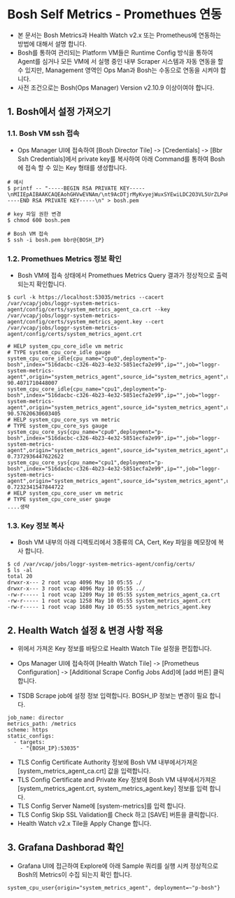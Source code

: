 # Bosh Self Metrics - Promethues 연동

- 본 문서는 Bosh Metrics과 Health Watch v2.x 또는 Prometheus에 연동하는 방법에 대해서 설명 합니다.
- Bosh를 통하여 관리되는 Platform VM들은 Runtime Config 방식을 통하여 Agent를 심거나 모든 VM에 서 실행 중인 내부 Scraper 시스템과 자동 연동을 할 수 있지만, Management 영역인 Ops Man과 Bosh는 수동으로 연동을 시켜야 합니다.
- 사전 조건으로는 Bosh(Ops Manager) Version v2.10.9 이상이여야 합니다.

## 1. Bosh에서 설정 가져오기

### 1.1. Bosh VM ssh 접속
- Ops Manager UI에 접속하여 [Bosh Director Tile] -> [Credentials] -> [Bbr Ssh Credentials]에서 private key를 복사하여 아래 Command를 통하여 Bosh에 접속 할 수 있는 Key 형태를 생성합니다.
 
```
# 예시
$ printf -- "-----BEGIN RSA PRIVATE KEY-----\nMIIEpAIBAAKCAQEAohGHVwEVNAm/\nt9AcDTjrMyKvyejWuxSYEwiLDC2O3VL5UrZLPoHtdLK2qJYExXiNBw==\n-----END RSA PRIVATE KEY-----\n" > bosh.pem

# key 파일 권한 변경
$ chmod 600 bosh.pem

# Bosh VM 접속
$ ssh -i bosh.pem bbr@{BOSH_IP}
```

### 1.2. Promethues Metrics 정보 확인
- Bosh VM에 접속 상태에서 Promethues Metrics Query 결과가 정상적으로 출력 되는지 확인합니다.

```
$ curl -k https://localhost:53035/metrics --cacert /var/vcap/jobs/loggr-system-metrics-agent/config/certs/system_metrics_agent_ca.crt --key /var/vcap/jobs/loggr-system-metrics-agent/config/certs/system_metrics_agent.key --cert /var/vcap/jobs/loggr-system-metrics-agent/config/certs/system_metrics_agent.crt

# HELP system_cpu_core_idle vm metric
# TYPE system_cpu_core_idle gauge
system_cpu_core_idle{cpu_name="cpu0",deployment="p-bosh",index="516dacbc-c326-4b23-4e32-5851ecfa2e99",ip="",job="loggr-system-metrics-agent",origin="system_metrics_agent",source_id="system_metrics_agent",unit="Percent"} 90.4071710448007
system_cpu_core_idle{cpu_name="cpu1",deployment="p-bosh",index="516dacbc-c326-4b23-4e32-5851ecfa2e99",ip="",job="loggr-system-metrics-agent",origin="system_metrics_agent",source_id="system_metrics_agent",unit="Percent"} 90.57620630603405
# HELP system_cpu_core_sys vm metric
# TYPE system_cpu_core_sys gauge
system_cpu_core_sys{cpu_name="cpu0",deployment="p-bosh",index="516dacbc-c326-4b23-4e32-5851ecfa2e99",ip="",job="loggr-system-metrics-agent",origin="system_metrics_agent",source_id="system_metrics_agent",unit="Percent"} 0.7372936447622622
system_cpu_core_sys{cpu_name="cpu1",deployment="p-bosh",index="516dacbc-c326-4b23-4e32-5851ecfa2e99",ip="",job="loggr-system-metrics-agent",origin="system_metrics_agent",source_id="system_metrics_agent",unit="Percent"} 0.7232341547844722
# HELP system_cpu_core_user vm metric
# TYPE system_cpu_core_user gauge
....생략
```

### 1.3. Key 정보 복사
- Bosh VM 내부의 아래 디렉토리에서 3종류의 CA, Cert, Key 파일을 메모장에 복사 합니다.

```
$ cd /var/vcap/jobs/loggr-system-metrics-agent/config/certs/
$ ls -al
total 20
drwxr-x--- 2 root vcap 4096 May 10 05:55 ./
drwxr-x--- 3 root vcap 4096 May 10 05:55 ../
-rw-r----- 1 root vcap 1209 May 10 05:55 system_metrics_agent_ca.crt
-rw-r----- 1 root vcap 1258 May 10 05:55 system_metrics_agent.crt
-rw-r----- 1 root vcap 1680 May 10 05:55 system_metrics_agent.key

``` 

## 2. Health Watch 설정 & 변경 사항 적용
- 위에서 가져온 Key 정보를 바탕으로 Health Watch Tile 설정을 편집합니다.
- Ops Manager UI에 접속하여 [Health Watch Tile] -> [Prometheus Configuration] -> [Additional Scrape Config Jobs Add]에 [add 버튼] 클릭 합니다.

- TSDB Scrape job에 설정 정보 입력합니다. BOSH_IP 정보는 변경이 필요 합니다.

```
job_name: director
metrics_path: /metrics
scheme: https
static_configs:
  - targets:
    - "{BOSH_IP}:53035"  
```

- TLS Config Certificate Authority 정보에 Bosh VM 내부에서가져온 [system_metrics_agent_ca.crt] 값을 입력합니다.
- TLS Config Certificate and Private Key 정보에 Bosh VM 내부에서가져온 [system_metrics_agent.crt, system_metrics_agent.key] 정보를 입력 합니다.
- TLS Config Server Name에 [system-metrics]를 입력 합니다.
- TLS Config Skip SSL Validation를 Check 하고 [SAVE] 버튼을 클릭합니다.
- Health Watch v2.x Tile을 Apply Change 합니다.

## 3. Grafana Dashborad 확인

- Grafana UI에 접근하여 Explore에 아래 Sample 쿼리를 실행 시켜 정상적으로 Bosh의 Metrics이 수집 되는지 확인 합니다.

```
system_cpu_user{origin="system_metrics_agent", deployment=~"p-bosh"} 
```



